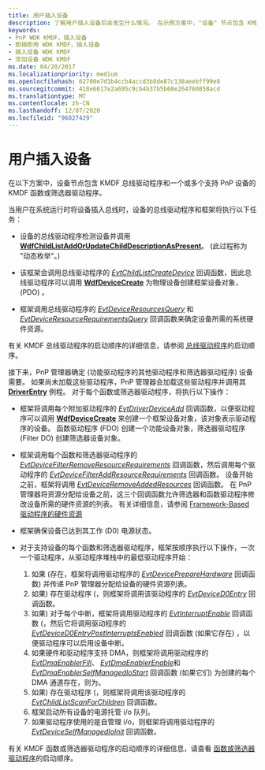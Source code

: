 ```yaml
---
title: 用户插入设备
description: 了解用户插入设备后会发生什么情况。 在示例方案中，"设备" 节点包含 KMDF 总线驱动程序。
keywords:
- PnP WDK KMDF，插入设备
- 即插即用 WDK KMDF，插入设备
- 插入设备 WDK KMDF
- 添加设备 WDK KMDF
ms.date: 04/20/2017
ms.localizationpriority: medium
ms.openlocfilehash: 62700e7d1b4ccb4accd3b8de87c138aeebff99e8
ms.sourcegitcommit: 418e6617e2a695c9cb4b37b5b60e264760858acd
ms.translationtype: MT
ms.contentlocale: zh-CN
ms.lasthandoff: 12/07/2020
ms.locfileid: "96827429"
---
```

# <a name="a-user-plugs-in-a-device"></a>用户插入设备


在以下方案中，设备节点包含 KMDF 总线驱动程序和一个或多个支持 PnP 设备的 KMDF 函数或筛选器驱动程序。

当用户在系统运行时将设备插入总线时，设备的总线驱动程序和框架将执行以下任务：

-   设备的总线驱动程序检测设备并调用 [**WdfChildListAddOrUpdateChildDescriptionAsPresent**](/windows-hardware/drivers/ddi/wdfchildlist/nf-wdfchildlist-wdfchildlistaddorupdatechilddescriptionaspresent)。  (此过程称为 "动态枚举"。) 

-   该框架会调用总线驱动程序的 [*EvtChildListCreateDevice*](/windows-hardware/drivers/ddi/wdfchildlist/nc-wdfchildlist-evt_wdf_child_list_create_device) 回调函数，因此总线驱动程序可以调用 [**WdfDeviceCreate**](/windows-hardware/drivers/ddi/wdfdevice/nf-wdfdevice-wdfdevicecreate) 为物理设备创建框架设备对象， (PDO) 。

-   框架调用总线驱动程序的 [*EvtDeviceResourcesQuery*](/windows-hardware/drivers/ddi/wdfpdo/nc-wdfpdo-evt_wdf_device_resources_query) 和 [*EvtDeviceResourceRequirementsQuery*](/windows-hardware/drivers/ddi/wdfpdo/nc-wdfpdo-evt_wdf_device_resource_requirements_query) 回调函数来确定设备所需的系统硬件资源。

有关 KMDF 总线驱动程序的启动顺序的详细信息，请参阅 [总线驱动程序](power-up-sequence-for-a-bus-driver.md)的启动顺序。

接下来，PnP 管理器确定 (功能驱动程序的其他驱动程序和筛选器驱动程序) 设备需要。 如果尚未加载这些驱动程序，PnP 管理器会加载这些驱动程序并调用其 [**DriverEntry**](./driverentry-for-kmdf-drivers.md) 例程。 对于每个函数或筛选器驱动程序，将执行以下操作：

-   框架将调用每个附加驱动程序的 [*EvtDriverDeviceAdd*](/windows-hardware/drivers/ddi/wdfdriver/nc-wdfdriver-evt_wdf_driver_device_add) 回调函数，以便驱动程序可以调用 [**WdfDeviceCreate**](/windows-hardware/drivers/ddi/wdfdevice/nf-wdfdevice-wdfdevicecreate) 来创建一个框架设备对象，该对象表示驱动程序的设备。 函数驱动程序 (FDO) 创建一个功能设备对象，筛选器驱动程序 (Filter DO) 创建筛选器设备对象。

-   框架调用每个函数和筛选器驱动程序的 [*EvtDeviceFilterRemoveResourceRequirements*](/windows-hardware/drivers/ddi/wdffdo/nc-wdffdo-evt_wdf_device_filter_resource_requirements) 回调函数，然后调用每个驱动程序的 [*EvtDeviceFilterAddResourceRequirements*](/windows-hardware/drivers/ddi/wdffdo/nc-wdffdo-evt_wdf_device_filter_resource_requirements) 回调函数。 设备开始之前，框架将调用 [*EvtDeviceRemoveAddedResources*](/windows-hardware/drivers/ddi/wdffdo/nc-wdffdo-evt_wdf_device_remove_added_resources) 回调函数。 在 PnP 管理器将资源分配给设备之前，这三个回调函数允许筛选器和函数驱动程序修改设备所需的硬件资源的列表。 有关详细信息，请参阅 [Framework-Based 驱动程序的硬件资源](hardware-resources-for-kmdf-drivers.md)

-   框架确保设备已达到其工作 (D0) 电源状态。

-   对于支持设备的每个函数和筛选器驱动程序，框架按顺序执行以下操作，一次一个驱动程序，从驱动程序堆栈中的最低驱动程序开始：
    1.  如果 (存在，框架将调用驱动程序的 [*EvtDevicePrepareHardware*](/windows-hardware/drivers/ddi/wdfdevice/nc-wdfdevice-evt_wdf_device_prepare_hardware) 回调函数) 并传递 PnP 管理器分配给设备的硬件资源列表。
    2.  如果) 存在驱动程序 (，则框架将调用该驱动程序的 [*EvtDeviceD0Entry*](/windows-hardware/drivers/ddi/wdfdevice/nc-wdfdevice-evt_wdf_device_d0_entry) 回调函数。
    3.  如果) 对于每个中断，框架将调用驱动程序的 [*EvtInterruptEnable*](/windows-hardware/drivers/ddi/wdfinterrupt/nc-wdfinterrupt-evt_wdf_interrupt_enable) 回调函数 (，然后它将调用驱动程序的 [*EvtDeviceD0EntryPostInterruptsEnabled*](/windows-hardware/drivers/ddi/wdfdevice/nc-wdfdevice-evt_wdf_device_d0_entry_post_interrupts_enabled) 回调函数 (如果它存在) ，以便驱动程序可以启用设备中断。
    4.  如果硬件和驱动程序支持 DMA，则框架将调用驱动程序的 [*EvtDmaEnablerFill*](/windows-hardware/drivers/ddi/wdfdmaenabler/nc-wdfdmaenabler-evt_wdf_dma_enabler_fill)、 [*EvtDmaEnablerEnable*](/windows-hardware/drivers/ddi/wdfdmaenabler/nc-wdfdmaenabler-evt_wdf_dma_enabler_enable)和 [*EvtDmaEnablerSelfManagedIoStart*](/windows-hardware/drivers/ddi/wdfdmaenabler/nc-wdfdmaenabler-evt_wdf_dma_enabler_selfmanaged_io_start) 回调函数 (如果它们) 为创建的每个 DMA 通道存在，则为。
    5.  如果) 存在驱动程序 (，则框架将调用该驱动程序的 [*EvtChildListScanForChildren*](/windows-hardware/drivers/ddi/wdfchildlist/nc-wdfchildlist-evt_wdf_child_list_scan_for_children) 回调函数。
    6.  框架启动所有设备的电源托管 i/o 队列。
    7.  如果驱动程序使用的是自管理 i/o，则框架将调用驱动程序的 [*EvtDeviceSelfManagedIoInit*](/windows-hardware/drivers/ddi/wdfdevice/nc-wdfdevice-evt_wdf_device_self_managed_io_init) 回调函数。

有关 KMDF 函数或筛选器驱动程序的启动顺序的详细信息，请查看 [函数或筛选器驱动程序](power-up-sequence-for-a-function-or-filter-driver.md)的启动顺序。

 


